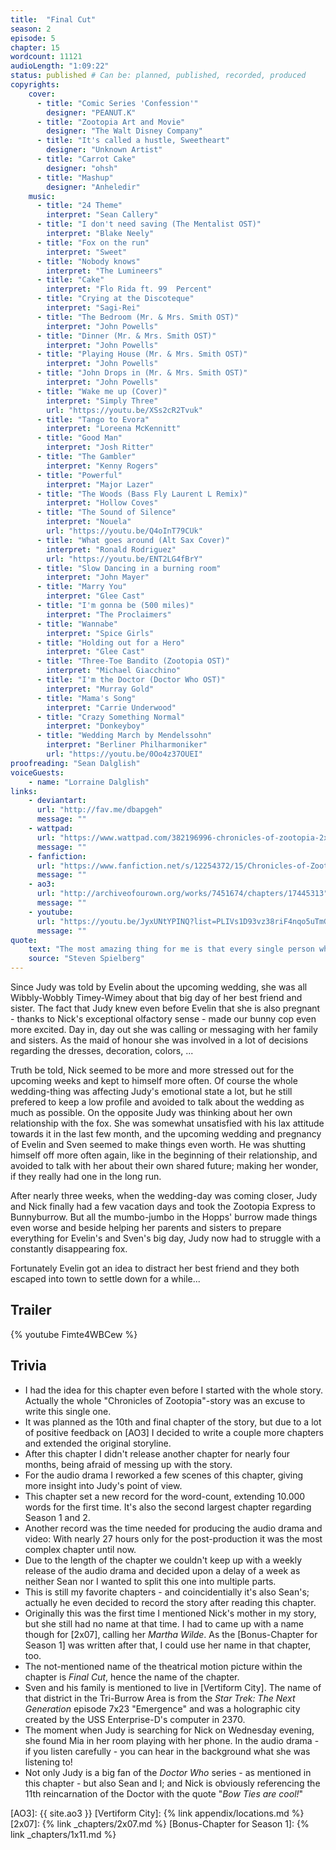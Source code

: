 ```yaml
---
title:  "Final Cut"
season: 2
episode: 5
chapter: 15
wordcount: 11121
audioLength: "1:09:22"
status: published # Can be: planned, published, recorded, produced
copyrights:
    cover:
      - title: "Comic Series 'Confession'"
        designer: "PEANUT.K"
      - title: "Zootopia Art and Movie"
        designer: "The Walt Disney Company"
      - title: "It's called a hustle, Sweetheart"
        designer: "Unknown Artist"
      - title: "Carrot Cake"
        designer: "ohsh"
      - title: "Mashup"
        designer: "Anheledir"
    music:
      - title: "24 Theme"
        interpret: "Sean Callery"
      - title: "I don't need saving (The Mentalist OST)"
        interpret: "Blake Neely"
      - title: "Fox on the run"
        interpret: "Sweet"
      - title: "Nobody knows"
        interpret: "The Lumineers"
      - title: "Cake"
        interpret: "Flo Rida ft. 99  Percent"
      - title: "Crying at the Discoteque"
        interpret: "Sagi-Rei"
      - title: "The Bedroom (Mr. & Mrs. Smith OST)"
        interpret: "John Powells"
      - title: "Dinner (Mr. & Mrs. Smith OST)"
        interpret: "John Powells"
      - title: "Playing House (Mr. & Mrs. Smith OST)"
        interpret: "John Powells"
      - title: "John Drops in (Mr. & Mrs. Smith OST)"
        interpret: "John Powells"
      - title: "Wake me up (Cover)"
        interpret: "Simply Three"
        url: "https://youtu.be/XSs2cR2Tvuk"
      - title: "Tango to Evora"
        interpret: "Loreena McKennitt"
      - title: "Good Man"
        interpret: "Josh Ritter"
      - title: "The Gambler"
        interpret: "Kenny Rogers"
      - title: "Powerful"
        interpret: "Major Lazer"
      - title: "The Woods (Bass Fly Laurent L Remix)"
        interpret: "Hollow Coves"
      - title: "The Sound of Silence"
        interpret: "Nouela"
        url: "https://youtu.be/Q4oInT79CUk"
      - title: "What goes around (Alt Sax Cover)"
        interpret: "Ronald Rodriguez"
        url: "https://youtu.be/ENT2LG4fBrY"
      - title: "Slow Dancing in a burning room"
        interpret: "John Mayer"
      - title: "Marry You"
        interpret: "Glee Cast"
      - title: "I'm gonna be (500 miles)"
        interpret: "The Proclaimers"
      - title: "Wannabe"
        interpret: "Spice Girls"
      - title: "Holding out for a Hero"
        interpret: "Glee Cast"
      - title: "Three-Toe Bandito (Zootopia OST)"
        interpret: "Michael Giacchino"
      - title: "I'm the Doctor (Doctor Who OST)"
        interpret: "Murray Gold"
      - title: "Mama's Song"
        interpret: "Carrie Underwood"
      - title: "Crazy Something Normal"
        interpret: "Donkeyboy"
      - title: "Wedding March by Mendelssohn"
        interpret: "Berliner Philharmoniker"
        url: "https://youtu.be/0Oo4z37OUEI"
proofreading: "Sean Dalglish"
voiceGuests:
    - name: "Lorraine Dalglish"
links:
    - deviantart:
      url: "http://fav.me/dbapgeh"
      message: ""
    - wattpad:
      url: "https://www.wattpad.com/382196996-chronicles-of-zootopia-2x05-final-cut"
      message: ""
    - fanfiction:
      url: "https://www.fanfiction.net/s/12254372/15/Chronicles-of-Zootopia"
      message: ""
    - ao3:
      url: "http://archiveofourown.org/works/7451674/chapters/17445313"
      message: ""
    - youtube:
      url: "https://youtu.be/JyxUNtYPINQ?list=PLIVs1D93vz38riF4nqo5uTmGpoU1yWeko"
      message: ""
quote:
    text: "The most amazing thing for me is that every single person who sees a movie, not necessarily one of my movies, brings a whole set of unique experiences. Now, through careful manipulation and good storytelling, you can get everybody to clap at the same time, to hopefully laugh at the same time, and to be afraid at the same time."
    source: "Steven Spielberg"
---
```

Since Judy was told by Evelin about the upcoming wedding, she was all Wibbly-Wobbly Timey-Wimey about that big day of her best friend and sister. The fact that Judy knew even before Evelin that she is also pregnant - thanks to Nick's exceptional olfactory sense - made our bunny cop even more excited. Day in, day out she was calling or messaging with her family and sisters. As the maid of honour she was involved in a lot of decisions regarding the dresses, decoration, colors, ...

Truth be told, Nick seemed to be more and more stressed out for the upcoming weeks and kept to himself more often. Of course the whole wedding-thing was affecting Judy's emotional state a lot, but he still prefered to keep a low profile and avoided to talk about the wedding as much as possible. On the opposite Judy was thinking about her own relationship with the fox. She was somewhat unsatisfied with his lax attitude towards it in the last few month, and the upcoming wedding and pregnancy of Evelin and Sven seemed to make things even worth. He was shutting himself off more often again, like in the beginning of their relationship, and avoided to talk with her about their own shared future; making her wonder, if they really had one in the long run.

After nearly three weeks, when the wedding-day was coming closer, Judy and Nick finally had a few vacation days and took the Zootopia Express to Bunnyburrow. But all the mumbo-jumbo in the Hopps' burrow made things even worse and beside helping her parents and sisters to prepare everything for Evelin's and Sven's big day, Judy now had to struggle with a constantly disappearing fox. 

Fortunately Evelin got an idea to distract her best friend and they both escaped into town to settle down for a while...


## Trailer
{% youtube Fimte4WBCew %}


## Trivia
 * I had the idea for this chapter even before I started with the whole story. Actually the whole "Chronicles of Zootopia"-story was an excuse to write this single one.
 * It was planned as the 10th and final chapter of the story, but due to a lot of positive feedback on [AO3] I decided to write a couple more chapters and extended the original storyline.
 * After this chapter I didn't release another chapter for nearly four months, being afraid of messing up with the story.
 * For the audio drama I reworked a few scenes of this chapter, giving more insight into Judy's point of view.
 * This chapter set a new record for the word-count, extending 10.000 words for the first time. It's also the second largest chapter regarding Season 1 and 2.
 * Another record was the time needed for producing the audio drama and video: With nearly 27 hours only for the post-production it was the most complex chapter until now.
 * Due to the length of the chapter we couldn't keep up with a weekly release of the audio drama and decided upon a delay of a week as neither Sean nor I wanted to split this one into multiple parts.
 * This is still my favorite chapters - and coincidentially it's also Sean's; actually he even decided to record the story after reading this chapter.
 * Originally this was the first time I mentioned Nick's mother in my story, but she still had no name at that time. I had to came up with a name though for [2x07], calling her _Martha Wilde_. As the [Bonus-Chapter for Season 1] was written after that, I could use her name in that chapter, too.
 * The not-mentioned name of the theatrical motion picture within the chapter is _Final Cut_, hence the name of the chapter.
 * Sven and his family is mentioned to live in [Vertiform City]. The name of that district in the Tri-Burrow Area is from the _Star Trek: The Next Generation_ episode 7x23 "Emergence" and was a holographic city created by the USS Enterprise-D's computer in 2370.
 * The moment when Judy is searching for Nick on Wednesday evening, she found Mia in her room playing with her phone. In the audio drama - if you listen carefully - you can hear in the background what she was listening to!
 * Not only Judy is a big fan of the _Doctor Who_ series - as mentioned in this chapter - but also Sean and I; and Nick is obviously referencing the 11th reincarnation of the Doctor with the quote "_Bow Ties are cool!_"

[AO3]: {{ site.ao3 }}
[Vertiform City]: {% link appendix/locations.md %}
[2x07]: {% link _chapters/2x07.md %}
[Bonus-Chapter for Season 1]: {% link _chapters/1x11.md %}